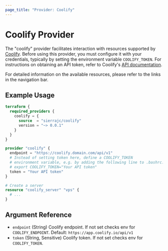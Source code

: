 ```yaml
---
page_title: "Provider: Coolify"
---
```


# Coolify Provider

The "coolify" provider facilitates interaction with resources supported by [Coolify](https://coolify.io/). Before using this provider, you must configure it with your credentials, typically by setting the environment variable `COOLIFY_TOKEN`. For instructions on obtaining an API token, refer to Coolify's [API documentation](https://coolify.io/docs/api-reference/authorization).

For detailed information on the available resources, please refer to the links in the navigation bar.

## Example Usage

```terraform
terraform {
  required_providers {
    coolify = {
      source  = "sierrajc/coolify"
      version = "~> 0.0.1"
    }
  }
}

provider "coolify" {
  endpoint = "https://coolify.domain.com/api/v1"
  # Instead of setting token here, define a COOLIFY_TOKEN
  # environment variable, e.g. by adding the following line to .bashrc:
  # export COOLIFY_TOKEN="Your API token"
  token = "Your API token"
}

# Create a server
resource "coolify_server" "vps" {
  # ...
}
```

## Argument Reference

- `endpoint` (String) Coolify endpoint. If not set checks env for `COOLIFY_ENDPOINT`. Default: `https://app.coolify.io/api/v1`
- `token` (String, Sensitive) Coolify token. If not set checks env for `COOLIFY_TOKEN`.
